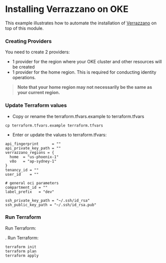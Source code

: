 # Installing Verrazzano on OKE

This example illustrates how to automate the installation of [Verrazzano](https://verrazzano.io) on top of this module.

### Creating Providers

You need to create 2 providers:
* 1 provider for the region where your OKE cluster and other resources will be created
* 1 provider for the home region. This is required for conducting identity operations. 

> **Note that your home region may not necessarily be the same as your current region.**

### Update Terraform values

* Copy or rename the terraform.tfvars.example to terraform.tfvars

```
cp terraform.tfvars.example terraform.tfvars
```

* Enter or update the values to terraform.tfvars:

```
api_fingerprint      = ""
api_private_key_path = ""
verrazzano_regions = {
  home  = "us-phoenix-1"
  v8o   = "ap-sydney-1"
}
tenancy_id = ""
user_id    = ""

# general oci parameters
compartment_id = ""
label_prefix   = "dev"

ssh_private_key_path = "~/.ssh/id_rsa"
ssh_public_key_path = "~/.ssh/id_rsa.pub"
```

### Run Terraform

Run Terraform:

. Run Terraform:

```
terraform init
terraform plan
terraform apply
```